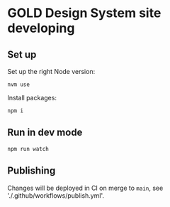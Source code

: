 # GOLD Design System site developing 

## Set up 

Set up the right Node version: 

    nvm use

Install packages:

    npm i  
    
## Run in dev mode

    npm run watch

## Publishing

Changes will be deployed in CI on merge to `main`, see './.github/workflows/publish.yml'.

